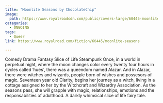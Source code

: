 ```yaml
---
title: "Moonlite Seasons by ChocolateChip"
image:
  path: https://www.royalroadcdn.com/public/covers-large/60445-moonlite-seasons.jpg
categories:
  - ONGOING
tags:
  - Queer
link: https://www.royalroad.com/fiction/60445/moonlite-seasons

---
```

Comedy Drama Fantasy Slice of Life Steampunk
Once, in a world in perpetual night, where the moon changes color every twenty four hours in cycles called ‘hues’, there was a queendom named Alazar. And in Alazar, there were witches and wizards, people born of wishes and possesors of magic.
Seventeen year old Clarity, begins her journey as a witch, living in a cottage assigned to her by the Witchcraft and Wizardry Association. As the seasons pass, she will grapple with magic, relationships, emotions and the responsabilities of adulthood.
A darkly whimsical slice of life fairy tale.